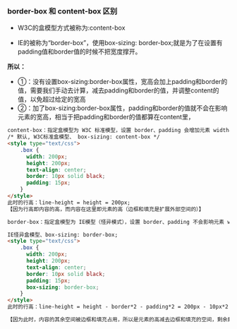 ### border-box 和 content-box 区别
* W3C的盒模型方式被称为:content-box

* IE的被称为“border-box”，使用box-sizing: border-box;就是为了在设置有padding值和border值的时候不把宽度撑开。

**所以：**
* ①：没有设置box-sizing:border-box属性，宽高会加上padding和border的值，需要我们手动去计算，减去padding和border的值，并调整content的值，以免超过给定的宽高
* ②：加了box-sizing:border-box属性，padding和border的值就不会在影响元素的宽高，相当于把padding和border的值都算在content里，
```html
content-box：指定盒模型为 W3C 标准模型，设置 border、padding 会增加元素 width与 height 的尺寸，即 border 与 padding 相当于是元素的“殖民地”，元素的“土地”、尺寸会增加，为向外延伸。
/* 默认, W3C标准盒模型、 box-sizing: content-box */
<style type="text/css">
    .box {
      width: 200px;
      height: 200px;
      text-align: center;
      border: 10px solid black;
      padding: 15px;
    }
</style>
此时的行高：line-height = height = 200px;
【因为行高即内容的高，而内容在这里即元素的高（边框和填充是扩展外部空间的）】
```

```html
border-box：指定盒模型为 IE模型（怪异模式），设置 border、padding 不会影响元素 width 与 height 的尺寸，即 border 与 padding 由元素已设空间转变。即空间还是这个空间，只是将部分空余的地方，转变成了其他空间用法而已，为内部转变

IE怪异盒模型、box-sizing: border-box;
<style type="text/css">
    .box {
      width: 200px;
      height: 200px;
      text-align: center;
      border: 10px solid black;
      padding: 15px;
      box-sizing: border-box;
    }
</style>
此时的行高：line-height = height - border*2 - padding*2 = 200px - 10px*2 - 15px*2 = 150px;

【因为此时，内容的其余空间被边框和填充占用，所以是元素的高减去边框和填充的空间，剩余即为内容空间】
```
